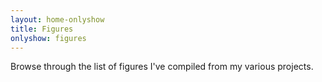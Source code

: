 ```yaml
---
layout: home-onlyshow
title: Figures
onlyshow: figures
---
```

Browse through the list of figures I've compiled from my various projects.